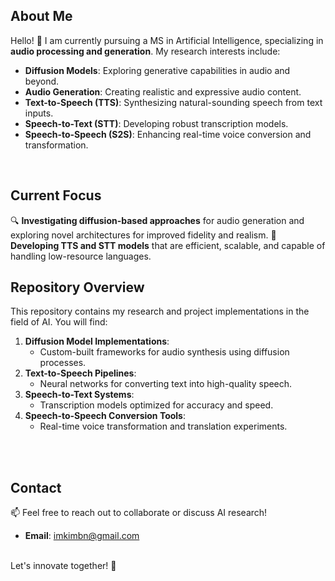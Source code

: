 ## About Me
Hello! 👋 I am currently pursuing a MS in Artificial Intelligence, specializing in **audio processing and generation**. My research interests include:
- **Diffusion Models**: Exploring generative capabilities in audio and beyond.
- **Audio Generation**: Creating realistic and expressive audio content.
- **Text-to-Speech (TTS)**: Synthesizing natural-sounding speech from text inputs.
- **Speech-to-Text (STT)**: Developing robust transcription models.
- **Speech-to-Speech (S2S)**: Enhancing real-time voice conversion and transformation.
<br/>

## Current Focus
🔍 **Investigating diffusion-based approaches** for audio generation and exploring novel architectures for improved fidelity and realism.
🎵 **Developing TTS and STT models** that are efficient, scalable, and capable of handling low-resource languages.
<br/>

## Repository Overview
This repository contains my research and project implementations in the field of AI. You will find:
1. **Diffusion Model Implementations**:
   - Custom-built frameworks for audio synthesis using diffusion processes.
2. **Text-to-Speech Pipelines**:
   - Neural networks for converting text into high-quality speech.
3. **Speech-to-Text Systems**:
   - Transcription models optimized for accuracy and speed.
4. **Speech-to-Speech Conversion Tools**:
   - Real-time voice transformation and translation experiments.
<br/>
<br/>

## Contact
📫 Feel free to reach out to collaborate or discuss AI research!  
- **Email**: [imkimbn@gmail.com](mailto:imkimbn@gmail.com)
  
<br/>
Let's innovate together! 🚀
<br/>
<br/>
